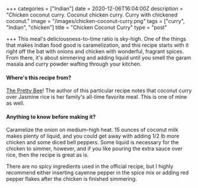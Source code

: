 +++
categories = ["Indian"]
date = 2020-12-06T16:04:00Z
description = "Chicken coconut curry. Coconut chicken curry. Curry with chickened coconut."
image = "/images/chicken-coconut-curry.png"
tags = ["curry", "Indian", "chicken"]
title = "Chicken Coconut Curry"
type = "post"

+++
This meal's deliciousness-to-time ratio is sky-high. One of the things that makes Indian food good is caramelization, and this recipe starts with it right off the bat with onions and chicken with wonderful, fragrant spices. From there, it's about simmering and adding liquid until you smell the garam masala and curry powder wafting through your kitchen.

#### Where's this recipe from?

[The Pretty Bee](https://theprettybee.com/easy-dairy-free-chicken-coconut-curry/ "The Pretty Bee")! The author of this particular recipe notes that coconut curry over Jasmine rice is her family's all-time favorite meal. This is one of mine as well.

#### Anything to know before making it?

Caramelize the onion on medium-high heat. 15 ounces of coconut milk makes plenty of liquid, and you could get away with adding 1/2 lb more chicken and some diced bell peppers. Some liquid is necessary for the chicken to simmer, however, and if you like pouring the extra sauce over rice, then the recipe is great as is.

There are no spicy ingredients used in the official recipe, but I highly recommend either inserting cayenne pepper in the spice mix or adding red pepper flakes after the chicken is finished simmering.